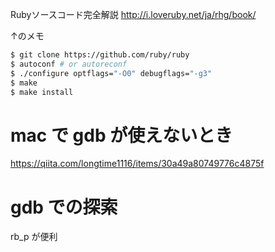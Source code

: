 Rubyソースコード完全解説
http://i.loveruby.net/ja/rhg/book/

↑のメモ


```bash
$ git clone https://github.com/ruby/ruby
$ autoconf # or autoreconf
$ ./configure optflags="-O0" debugflags="-g3"
$ make
$ make install
```

# mac で gdb が使えないとき
https://qiita.com/longtime1116/items/30a49a80749776c4875f

# gdb での探索
rb_p が便利
